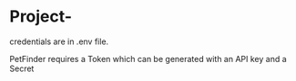 # Project-
credentials are in .env file. 

PetFinder requires a Token which can be generated with an API key and a Secret 
